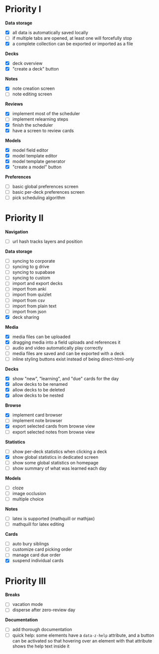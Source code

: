 # Priority I

**Data storage**

- [x] all data is automatically saved locally
- [ ] if multiple tabs are opened, at least one will forcefully stop
- [x] a complete collection can be exported or imported as a file

**Decks**

- [x] deck overview
- [x] "create a deck" button

**Notes**

- [x] note creation screen
- [ ] note editing screen

**Reviews**

- [x] implement most of the scheduler
- [ ] implement relearning steps
- [x] finish the scheduler
- [x] have a screen to review cards

**Models**

- [x] model field editor
- [x] model template editor
- [x] model template generator
- [x] "create a model" button

**Preferences**

- [ ] basic global preferences screen
- [ ] basic per-deck preferences screen
- [ ] pick scheduling algorithm

# Priority II

**Navigation**

- [ ] url hash tracks layers and position

**Data storage**

- [ ] syncing to corporate
- [ ] syncing to g drive
- [ ] syncing to supabase
- [ ] syncing to custom
- [ ] import and export decks
- [ ] import from anki
- [ ] import from quizlet
- [ ] import from csv
- [ ] import from plain text
- [ ] import from json
- [x] deck sharing

**Media**

- [x] media files can be uploaded
- [x] dragging media into a field uploads and references it
- [ ] audio and video automatically play correctly
- [ ] media files are saved and can be exported with a deck
- [ ] inline styling buttons exist instead of being direct-html-only

**Decks**

- [x] show "new", "learning", and "due" cards for the day
- [x] allow decks to be renamed
- [x] allow decks to be deleted
- [x] allow decks to be nested

**Browse**

- [x] implement card browser
- [ ] implement note browser
- [x] export selected cards from browse view
- [ ] export selected notes from browse view

**Statistics**

- [ ] show per-deck statistics when clicking a deck
- [x] show global statistics in dedicated screen
- [ ] show some global statistics on homepage
- [ ] show summary of what was learned each day

**Models**

- [ ] cloze
- [ ] image occlusion
- [ ] multiple choice

**Notes**

- [ ] latex is supported (mathquill or mathjax)
- [ ] mathquill for latex editing

**Cards**

- [ ] auto bury siblings
- [ ] customize card picking order
- [ ] manage card due order
- [x] suspend individual cards

# Priority III

**Breaks**

- [ ] vacation mode
- [ ] disperse after zero-review day

**Documentation**

- [ ] add thorough documentation
- [ ] quick help: some elements have a `data-z-help` attribute, and a button can
      be activated so that hovering over an element with that attribute shows
      the help text inside it
